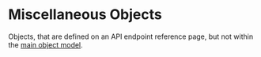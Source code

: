 # Miscellaneous Objects

Objects, that are defined on an API endpoint reference page, but not within
the [main object model](https://developer.spotify.com/documentation/web-api/reference/object-model/).